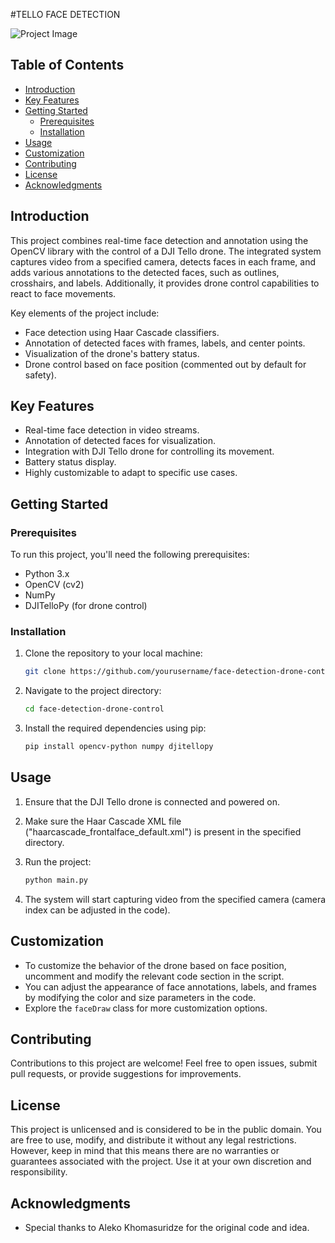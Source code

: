 #TELLO FACE DETECTION

![Project Image](project_image.jpg)

## Table of Contents
- [Introduction](#introduction)
- [Key Features](#key-features)
- [Getting Started](#getting-started)
  - [Prerequisites](#prerequisites)
  - [Installation](#installation)
- [Usage](#usage)
- [Customization](#customization)
- [Contributing](#contributing)
- [License](#license)
- [Acknowledgments](#acknowledgments)

## Introduction

This project combines real-time face detection and annotation using the OpenCV library with the control of a DJI Tello drone. The integrated system captures video from a specified camera, detects faces in each frame, and adds various annotations to the detected faces, such as outlines, crosshairs, and labels. Additionally, it provides drone control capabilities to react to face movements.

Key elements of the project include:
- Face detection using Haar Cascade classifiers.
- Annotation of detected faces with frames, labels, and center points.
- Visualization of the drone's battery status.
- Drone control based on face position (commented out by default for safety).

## Key Features

- Real-time face detection in video streams.
- Annotation of detected faces for visualization.
- Integration with DJI Tello drone for controlling its movement.
- Battery status display.
- Highly customizable to adapt to specific use cases.

## Getting Started

### Prerequisites

To run this project, you'll need the following prerequisites:

- Python 3.x
- OpenCV (cv2)
- NumPy
- DJITelloPy (for drone control)

### Installation

1. Clone the repository to your local machine:

   ```bash
   git clone https://github.com/yourusername/face-detection-drone-control.git
   ```

2. Navigate to the project directory:

   ```bash
   cd face-detection-drone-control
   ```

3. Install the required dependencies using pip:

   ```bash
   pip install opencv-python numpy djitellopy
   ```

## Usage

1. Ensure that the DJI Tello drone is connected and powered on.
2. Make sure the Haar Cascade XML file ("haarcascade_frontalface_default.xml") is present in the specified directory.
3. Run the project:

   ```bash
   python main.py
   ```

4. The system will start capturing video from the specified camera (camera index can be adjusted in the code).

## Customization

- To customize the behavior of the drone based on face position, uncomment and modify the relevant code section in the script.
- You can adjust the appearance of face annotations, labels, and frames by modifying the color and size parameters in the code.
- Explore the `faceDraw` class for more customization options.

## Contributing

Contributions to this project are welcome! Feel free to open issues, submit pull requests, or provide suggestions for improvements.

## License

This project is unlicensed and is considered to be in the public domain. You are free to use, modify, and distribute it without any legal restrictions. However, keep in mind that this means there are no warranties or guarantees associated with the project. Use it at your own discretion and responsibility.


## Acknowledgments

- Special thanks to Aleko Khomasuridze for the original code and idea.
```

